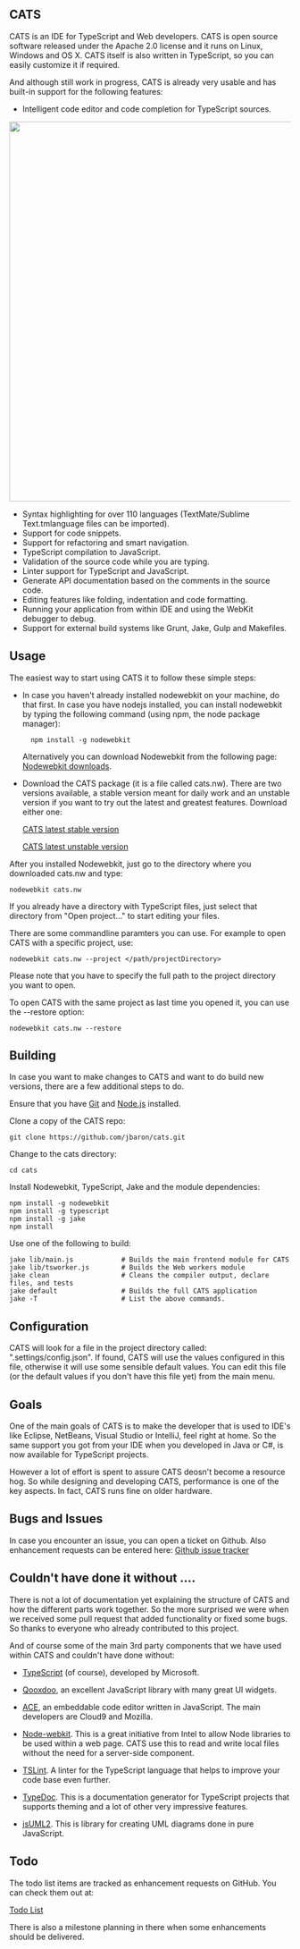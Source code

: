 ## CATS

CATS is an IDE for TypeScript and Web developers. CATS is open source software released under the Apache 2.0 license and it runs on Linux, Windows and OS X. 
CATS itself is also written in TypeScript, so you can easily customize it if required.

And although still work in progress, CATS is already very usable and has built-in support for the following features:

- Intelligent code editor and code completion for TypeScript sources.
 
<img width="680" src="https://raw.github.com/jbaron/cats/master/artifacts/cats_screenshot.png" />

- Syntax highlighting for over 110 languages (TextMate/Sublime Text.tmlanguage files can be imported).
- Support for code snippets.
- Support for refactoring and smart navigation.
- TypeScript compilation to JavaScript.
- Validation of the source code while you are typing.
- Linter support for TypeScript and JavaScript.
- Generate API documentation based on the comments in the source code.
- Editing features like folding, indentation and code formatting.
- Running your application from within IDE and using the WebKit debugger to debug.
- Support for external build systems like Grunt, Jake, Gulp and Makefiles.


## Usage

The easiest way to start using CATS it to follow these simple steps:

* In case you haven't already installed nodewebkit on your machine, do that first. In case you have nodejs installed, you can install
  nodewebkit by typing the following command (using npm, the node package manager):

        npm install -g nodewebkit

  Alternatively you can download Nodewebkit from the following page: [Nodewebkit downloads](https://github.com/rogerwang/node-webkit). 

* Download the CATS package (it is a file called cats.nw). There are two versions available, a stable version meant for daily work 
  and an unstable version if you want to try out the latest and greatest features. Download either one:

  [CATS latest stable version](https://github.com/jbaron/cats/releases/download/latest_stable/cats.nw) 
  
  [CATS latest unstable version](https://github.com/jbaron/cats/releases/download/latest_unstable/cats.nw) 
  
  
After you installed Nodewebkit, just go to the directory where you downloaded cats.nw and type:

```shell
nodewebkit cats.nw
```

If you already have a directory with TypeScript files, just select that directory from "Open project..." 
to start editing your files.

There are some commandline paramters you can use. For example to open CATS with a specific project, use:

```shell        
nodewebkit cats.nw --project </path/projectDirectory>
```

Please note that you have to specify the full path to the project directory you want to open. 

To open CATS with the same project as last time you opened it, you can use the --restore option:

```shell
nodewebkit cats.nw --restore
```

## Building

In case you want to make changes to CATS and want to do build new versions, there are a few 
additional steps to do.

Ensure that you have [Git](http://git-scm.com/downloads) and [Node.js](http://nodejs.org/) installed.

Clone a copy of the CATS repo:

```
git clone https://github.com/jbaron/cats.git
```

Change to the cats directory:

```
cd cats
```

Install Nodewebkit, TypeScript, Jake and the module dependencies:

```
npm install -g nodewebkit
npm install -g typescript
npm install -g jake
npm install
```

Use one of the following to build:

```
jake lib/main.js            # Builds the main frontend module for CATS
jake lib/tsworker.js        # Builds the Web workers module
jake clean                  # Cleans the compiler output, declare files, and tests
jake default                # Builds the full CATS application
jake -T                     # List the above commands. 
```


## Configuration

CATS will look for a file in the project directory called: ".settings/config.json". If found, CATS will use the values configured in this file, otherwise it will use some sensible default values.
You can edit this file (or the default values if you don't have this file yet) from the main menu.


## Goals

One of the main goals of CATS is to make the developer that is used to IDE's like Eclipse, NetBeans, Visual Studio or IntelliJ, feel right at home. 
So the same support you got from your IDE when you developed in Java or C#, is now available for TypeScript projects.

However a lot of effort is spent to assure CATS deosn't become a resource hog. So while designing and developing CATS, performance is one of the key aspects.
In fact, CATS runs fine on older hardware.


## Bugs and Issues

In case you encounter an issue, you can open a ticket on Github. 
Also enhancement requests can be entered here: [Github issue tracker](https://github.com/jbaron/cats/issues)


## Couldn't have done it without ....

There is not a lot of documentation yet explaining the structure of CATS and how the different parts work together. 
So the more surprised we were when we received some pull request that added functionality or fixed some bugs. So thanks to everyone who
already contributed to this project.

And of course some of the main 3rd party components that we have used within CATS and couldn't have done without:

- [TypeScript](http://www.typescriptlang.org) (of course), developed by Microsoft.

- [Qooxdoo](http://www.qooxdoo.org), an excellent JavaScript library with many great UI widgets.  

- [ACE](http://ace.ajax.org), an embeddable code editor written in JavaScript. The main developers are Cloud9 and Mozilla.

- [Node-webkit](https://github.com/rogerwang/node-webkit). This is a great initiative from Intel to allow Node libraries to be used within a web page. 
  CATS use this to read and write local files without the need for a server-side component.

- [TSLint](https://github.com/palantir/tslint). A linter for the TypeScript language that helps to improve your code base even further.

- [TypeDoc](https://github.com/sebastian-lenz/typedoc). This is a documentation generator for TypeScript projects that supports
  theming and a lot of other very impressive features. 

- [jsUML2](http://www.jrromero.net/tools/jsUML2). This is library for creating UML diagrams done in pure JavaScript.

## Todo

The todo list items are tracked as enhancement requests on GitHub. You can check them out at:

[Todo List](https://github.com/jbaron/cats/issues?labels=enhancement&page=1&state=open)

There is also a milestone planning in there when some enhancements should be delivered. 


